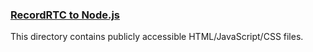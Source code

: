 ﻿### [RecordRTC to Node.js](https://github.com/muaz-khan/RecordRTC/tree/master/RecordRTC-to-Nodejs)

This directory contains publicly accessible HTML/JavaScript/CSS files.
